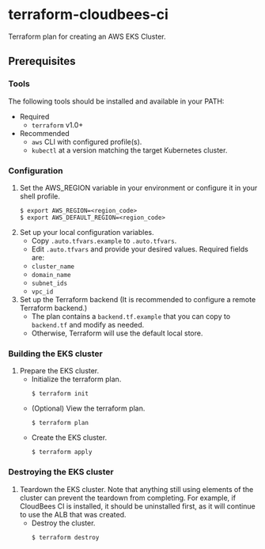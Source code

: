 # terraform-cloudbees-ci
Terraform plan for creating an AWS EKS Cluster.

## Prerequisites
### Tools
The following tools should be installed and available in your PATH:

* Required
  * `terraform` v1.0+
* Recommended
  * `aws` CLI with configured profile(s).
  * `kubectl` at a version matching the target Kubernetes cluster.

### Configuration
1. Set the AWS_REGION variable in your environment or configure it in your shell profile.
   ```shell
   $ export AWS_REGION=<region_code>
   $ export AWS_DEFAULT_REGION=<region_code>
   ```
2. Set up your local configuration variables.
   * Copy `.auto.tfvars.example` to `.auto.tfvars`.
   * Edit `.auto.tfvars` and provide your desired values.
   Required fields are:
   * `cluster_name`
   * `domain_name`
   * `subnet_ids`
   * `vpc_id`
3. Set up the Terraform backend (It is recommended to configure a remote Terraform backend.)
   * The plan contains a `backend.tf.example` that you can copy to `backend.tf` and modify as needed.
   * Otherwise, Terraform will use the default local store.

### Building the EKS cluster
1. Prepare the EKS cluster.
    * Initialize the terraform plan. 
        ```shell
        $ terraform init
        ```
    * (Optional) View the terraform plan.
        ```shell
        $ terraform plan
        ```
    * Create the EKS cluster.
        ```shell
        $ terraform apply
        ```

### Destroying the EKS cluster
1. Teardown the EKS cluster. Note that anything still using elements of the cluster
   can prevent the teardown from completing. For example, if CloudBees CI is installed,
   it should be uninstalled first, as it will continue to use the ALB that was created.
   * Destroy the cluster.
        ```shell
        $ terraform destroy
        ```